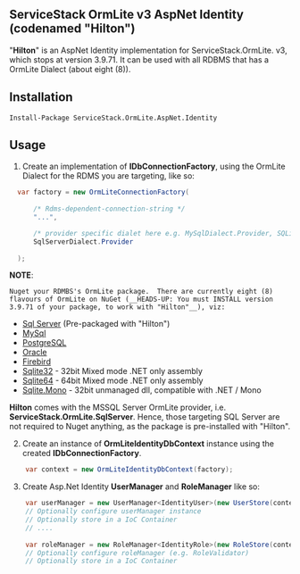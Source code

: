 ## ServiceStack OrmLite v3 AspNet Identity (codenamed "__Hilton__")

"__Hilton__" is an AspNet Identity implementation for ServiceStack.OrmLite. v3, which stops at version 3.9.71. It can be used with all RDBMS that has a OrmLite Dialect (about eight (8)).

## Installation

```  
Install-Package ServiceStack.OrmLite.AspNet.Identity
```

## Usage

1.  Create an implementation of __IDbConnectionFactory__, using the OrmLite Dialect for the RDMS you are targeting, like so:
  ```C# 
    var factory = new OrmLiteConnectionFactory(
        
        /* Rdms-dependent-connection-string */
        "...",  

        /* provider specific dialet here e.g. MySqlDialect.Provider, SQLiteDialect.Provider, etc */
        SqlServerDialect.Provider 
        
    );
  ```
  __NOTE__: 
  
    Nuget your RDMBS's OrmLite package.  There are currently eight (8) flavours of OrmLite on NuGet (__HEADS-UP: You must INSTALL version 3.9.71 of your package, to work with "Hilton"__), viz: 

  - [Sql Server](http://nuget.org/List/Packages/ServiceStack.OrmLite.SqlServer) (Pre-packaged with "Hilton")
  - [MySql](http://nuget.org/List/Packages/ServiceStack.OrmLite.MySql)
  - [PostgreSQL](http://nuget.org/List/Packages/ServiceStack.OrmLite.PostgreSQL)
  - [Oracle](http://nuget.org/packages/ServiceStack.OrmLite.Oracle)
  - [Firebird](http://nuget.org/List/Packages/ServiceStack.OrmLite.Firebird) 
  - [Sqlite32](http://nuget.org/List/Packages/ServiceStack.OrmLite.Sqlite32) - 32bit Mixed mode .NET only assembly 
  - [Sqlite64](http://nuget.org/List/Packages/ServiceStack.OrmLite.Sqlite64) - 64bit Mixed mode .NET only assembly
  - [Sqlite.Mono](http://nuget.org/packages/ServiceStack.OrmLite.Sqlite.Mono) - 32bit unmanaged dll, compatible with .NET / Mono
  
  __Hilton__ comes with the MSSQL Server OrmLite provider, i.e. __ServiceStack.OrmLite.SqlServer__. Hence, those targeting SQL Server are not required to Nuget anything, as the package is pre-installed with "Hilton". 

2.  Create an instance of __OrmLiteIdentityDbContext__ instance using the created __IDbConnectionFactory__.  
  ```C# 
      var context = new OrmLiteIdentityDbContext(factory); 
  ```
  
3.  Create Asp.Net Identity __UserManager__ and __RoleManager__ like so:  
  ```C#
      var userManager = new UserManager<IdentityUser>(new UserStore(context));
      // Optionally configure userManager instance
      // Optionally store in a IoC Container
      // ....
      
      var roleManager = new RoleManager<IdentityRole>(new RoleStore(context));
      // Optionally configure roleManager (e.g. RoleValidator)
      // Optionally store in a IoC Container
  ```

